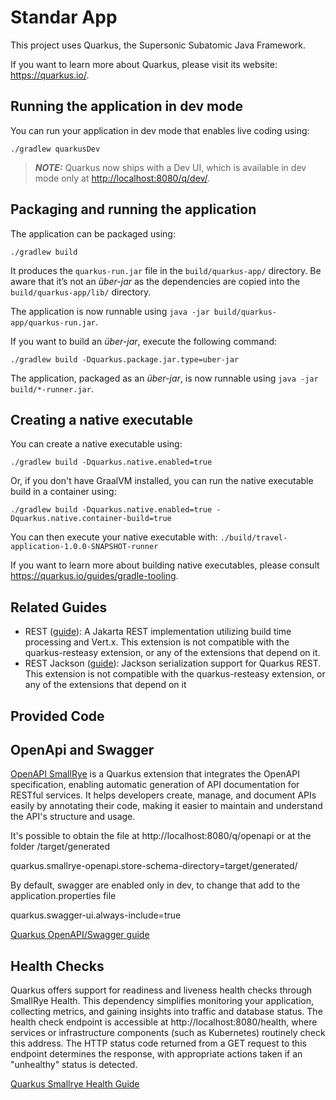 # Standar App

This project uses Quarkus, the Supersonic Subatomic Java Framework.

If you want to learn more about Quarkus, please visit its website: <https://quarkus.io/>.

## Running the application in dev mode

You can run your application in dev mode that enables live coding using:

```shell script
./gradlew quarkusDev
```

> **_NOTE:_**  Quarkus now ships with a Dev UI, which is available in dev mode only at <http://localhost:8080/q/dev/>.

## Packaging and running the application

The application can be packaged using:

```shell script
./gradlew build
```

It produces the `quarkus-run.jar` file in the `build/quarkus-app/` directory.
Be aware that it’s not an _über-jar_ as the dependencies are copied into the `build/quarkus-app/lib/` directory.

The application is now runnable using `java -jar build/quarkus-app/quarkus-run.jar`.

If you want to build an _über-jar_, execute the following command:

```shell script
./gradlew build -Dquarkus.package.jar.type=uber-jar
```

The application, packaged as an _über-jar_, is now runnable using `java -jar build/*-runner.jar`.

## Creating a native executable

You can create a native executable using:

```shell script
./gradlew build -Dquarkus.native.enabled=true
```

Or, if you don't have GraalVM installed, you can run the native executable build in a container using:

```shell script
./gradlew build -Dquarkus.native.enabled=true -Dquarkus.native.container-build=true
```

You can then execute your native executable with: `./build/travel-application-1.0.0-SNAPSHOT-runner`

If you want to learn more about building native executables, please consult <https://quarkus.io/guides/gradle-tooling>.

## Related Guides

- REST ([guide](https://quarkus.io/guides/rest)): A Jakarta REST implementation utilizing build time processing and Vert.x. This extension is not compatible with the quarkus-resteasy extension, or any of the extensions that depend on it.
- REST Jackson ([guide](https://quarkus.io/guides/rest#json-serialisation)): Jackson serialization support for Quarkus REST. This extension is not compatible with the quarkus-resteasy extension, or any of the extensions that depend on it

## Provided Code

## OpenApi and Swagger

[OpenAPI SmallRye](https://github.com/smallrye/smallrye-open-api/) is a Quarkus extension that integrates the OpenAPI specification,
enabling automatic generation of API documentation for RESTful services.
It helps developers create, manage, and document APIs easily by annotating their code, making it easier to maintain and understand the API's structure and usage.

It's possible to obtain the file at http://localhost:8080/q/openapi or at the folder /target/generated

quarkus.smallrye-openapi.store-schema-directory=target/generated/

By default, swagger are enabled only in dev, to change that add to the application.properties file

quarkus.swagger-ui.always-include=true

[Quarkus OpenAPI/Swagger guide](https://quarkus.io/guides/openapi-swaggerui)

## Health Checks
Quarkus offers support for readiness and liveness health checks through SmallRye Health.
This dependency simplifies monitoring your application, collecting metrics, and gaining insights into traffic and database status.
The health check endpoint is accessible at http://localhost:8080/health, where services or infrastructure components (such as Kubernetes) routinely check this address.
The HTTP status code returned from a GET request to this endpoint determines the response, with appropriate actions taken if an "unhealthy" status is detected.

[Quarkus Smallrye Health Guide](https://quarkus.io/guides/smallrye-health)
